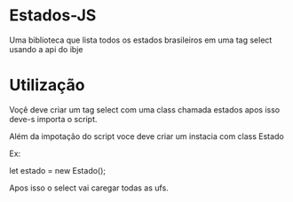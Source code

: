 # Estados-JS
Uma biblioteca que lista todos os estados brasileiros em uma tag select usando a api do ibje

# Utilização

Voçê deve criar um tag select com uma class chamada estados apos isso deve-s importa o script.

Além da impotação do script voce deve criar um instacia com class Estado

Ex:

let estado = new Estado();

Apos isso o select vai caregar todas as ufs.
